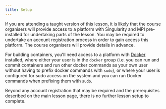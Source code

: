 ```yaml
---
title: Setup
---
```


If you are attending a taught version of this lesson, it is likely that the course organisers will provide access to a platform with Singularity and MPI pre-installed for undertaking parts of the lesson. You may be required to undertake an account registration process in order to gain access this platform. The course organisers will provide details in advance.

For building containers, you'll need access to a platform with [Docker](https://www.docker.com/) installed, where either your user is in the `docker` group (i.e. you can run and commit containers and run other docker commands as your own user without having to prefix docker commands with `sudo`), or where your user is configured for sudo access on the system and you can run Docker commands when prefixing them with `sudo`.

Beyond any account registration that may be required and the prerequisites described on the main lesson page, there is no further lesson setup to complete.




